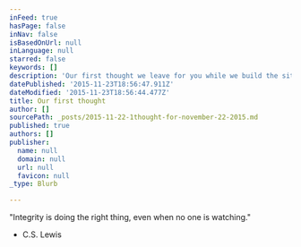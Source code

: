 ```yaml
---
inFeed: true
hasPage: false
inNav: false
isBasedOnUrl: null
inLanguage: null
starred: false
keywords: []
description: 'Our first thought we leave for you while we build the site!'
datePublished: '2015-11-23T18:56:47.911Z'
dateModified: '2015-11-23T18:56:44.477Z'
title: Our first thought
author: []
sourcePath: _posts/2015-11-22-1thought-for-november-22-2015.md
published: true
authors: []
publisher:
  name: null
  domain: null
  url: null
  favicon: null
_type: Blurb

---
```

"Integrity is doing the right thing, even when no one is watching."

- C.S. Lewis